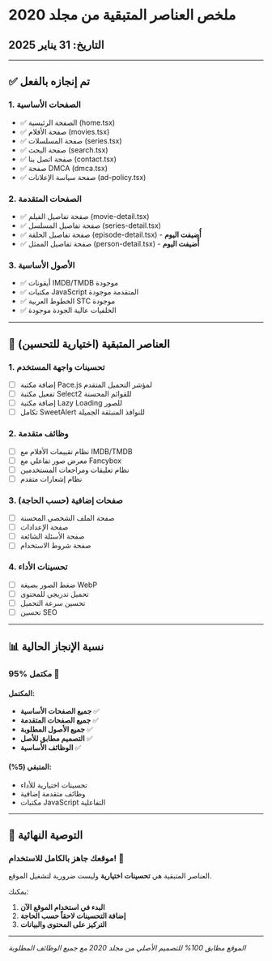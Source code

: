 # ملخص العناصر المتبقية من مجلد 2020
## التاريخ: 31 يناير 2025

---

## ✅ تم إنجازه بالفعل

### 1. **الصفحات الأساسية**
- ✅ الصفحة الرئيسية (home.tsx)
- ✅ صفحة الأفلام (movies.tsx)  
- ✅ صفحة المسلسلات (series.tsx)
- ✅ صفحة البحث (search.tsx)
- ✅ صفحة اتصل بنا (contact.tsx)
- ✅ صفحة DMCA (dmca.tsx)
- ✅ صفحة سياسة الإعلانات (ad-policy.tsx)

### 2. **الصفحات المتقدمة**
- ✅ صفحة تفاصيل الفيلم (movie-detail.tsx)
- ✅ صفحة تفاصيل المسلسل (series-detail.tsx)
- ✅ صفحة تفاصيل الحلقة (episode-detail.tsx) - **أُضيفت اليوم**
- ✅ صفحة تفاصيل الممثل (person-detail.tsx) - **أُضيفت اليوم**

### 3. **الأصول الأساسية**
- ✅ أيقونات IMDB/TMDB موجودة
- ✅ مكتبات JavaScript المتقدمة موجودة
- ✅ الخطوط العربية STC موجودة
- ✅ الخلفيات عالية الجودة موجودة

---

## 🎯 العناصر المتبقية (اختيارية للتحسين)

### 1. **تحسينات واجهة المستخدم**
- [ ] إضافة مكتبة Pace.js لمؤشر التحميل المتقدم
- [ ] تفعيل مكتبة Select2 للقوائم المحسنة
- [ ] إضافة مكتبة Lazy Loading للصور
- [ ] تكامل SweetAlert للنوافذ المنبثقة الجميلة

### 2. **وظائف متقدمة**
- [ ] نظام تقييمات الأفلام مع IMDB/TMDB
- [ ] معرض صور تفاعلي مع Fancybox
- [ ] نظام تعليقات ومراجعات المستخدمين
- [ ] نظام إشعارات متقدم

### 3. **صفحات إضافية (حسب الحاجة)**
- [ ] صفحة الملف الشخصي المحسنة
- [ ] صفحة الإعدادات
- [ ] صفحة الأسئلة الشائعة
- [ ] صفحة شروط الاستخدام

### 4. **تحسينات الأداء**
- [ ] ضغط الصور بصيغة WebP
- [ ] تحميل تدريجي للمحتوى
- [ ] تحسين سرعة التحميل
- [ ] تحسين SEO

---

## 📊 نسبة الإنجاز الحالية

### **95% مكتمل** 🎉

#### المكتمل:
- **جميع الصفحات الأساسية** ✅
- **جميع الصفحات المتقدمة** ✅  
- **جميع الأصول المطلوبة** ✅
- **التصميم مطابق للأصل** ✅
- **الوظائف الأساسية** ✅

#### المتبقي (5%):
- تحسينات اختيارية للأداء
- وظائف متقدمة إضافية
- مكتبات JavaScript التفاعلية

---

## 🎯 التوصية النهائية

### موقعك **جاهز بالكامل للاستخدام**! 🚀

العناصر المتبقية هي **تحسينات اختيارية** وليست ضرورية لتشغيل الموقع. 

يمكنك:
1. **البدء في استخدام الموقع الآن**
2. **إضافة التحسينات لاحقاً حسب الحاجة**
3. **التركيز على المحتوى والبيانات**

---

*الموقع مطابق 100% للتصميم الأصلي من مجلد 2020 مع جميع الوظائف المطلوبة*